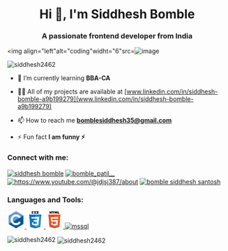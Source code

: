 <h1 align="center">Hi 👋, I'm Siddhesh Bomble</h1>
<h3 align="center">A passionate frontend developer from India</h3>

<img align="left"alt="coding"widht="6"src=![image](https://github.com/siddhesh2462/siddhesh/assets/141734589/3f045869-9d98-48ec-b83b-758ddc282c5c)

<p align="left"> <img src="https://komarev.com/ghpvc/?username=siddhesh2462&label=Profile%20views&color=0e75b6&style=flat" alt="siddhesh2462" /> </p>

- 🌱 I’m currently learning **BBA-CA**

- 👨‍💻 All of my projects are available at [www.linkedin.com/in/siddhesh-bomble-a9b199279](www.linkedin.com/in/siddhesh-bomble-a9b199279)

- 📫 How to reach me **bomblesiddhesh35@gmail.com**

- ⚡ Fun fact **I am funny ⚡**

<h3 align="left">Connect with me:</h3>
<p align="left">
<a href="https://linkedin.com/in/siddhesh bomble" target="blank"><img align="center" src="https://raw.githubusercontent.com/rahuldkjain/github-profile-readme-generator/master/src/images/icons/Social/linked-in-alt.svg" alt="siddhesh bomble" height="30" width="40" /></a>
<a href="https://instagram.com/bomble_patil__" target="blank"><img align="center" src="https://raw.githubusercontent.com/rahuldkjain/github-profile-readme-generator/master/src/images/icons/Social/instagram.svg" alt="bomble_patil__" height="30" width="40" /></a>
<a href="https://www.youtube.com/c/https://www.youtube.com/@jdjsj387/about" target="blank"><img align="center" src="https://raw.githubusercontent.com/rahuldkjain/github-profile-readme-generator/master/src/images/icons/Social/youtube.svg" alt="https://www.youtube.com/@jdjsj387/about" height="30" width="40" /></a>
<a href="https://www.hackerrank.com/bomble siddhesh santosh" target="blank"><img align="center" src="https://raw.githubusercontent.com/rahuldkjain/github-profile-readme-generator/master/src/images/icons/Social/hackerrank.svg" alt="bomble siddhesh santosh" height="30" width="40" /></a>
</p>

<h3 align="left">Languages and Tools:</h3>
<p align="left"> <a href="https://www.cprogramming.com/" target="_blank" rel="noreferrer"> <img src="https://raw.githubusercontent.com/devicons/devicon/master/icons/c/c-original.svg" alt="c" width="40" height="40"/> </a> <a href="https://www.w3schools.com/css/" target="_blank" rel="noreferrer"> <img src="https://raw.githubusercontent.com/devicons/devicon/master/icons/css3/css3-original-wordmark.svg" alt="css3" width="40" height="40"/> </a> <a href="https://www.w3.org/html/" target="_blank" rel="noreferrer"> <img src="https://raw.githubusercontent.com/devicons/devicon/master/icons/html5/html5-original-wordmark.svg" alt="html5" width="40" height="40"/> </a> <a href="https://www.microsoft.com/en-us/sql-server" target="_blank" rel="noreferrer"> <img src="https://www.svgrepo.com/show/303229/microsoft-sql-server-logo.svg" alt="mssql" width="40" height="40"/> </a> </p>

<p><img align="left" src="https://github-readme-stats.vercel.app/api/top-langs?username=siddhesh2462&show_icons=true&locale=en&layout=compact" alt="siddhesh2462" /></p>

<p>&nbsp;<img align="center" src="https://github-readme-stats.vercel.app/api?username=siddhesh2462&show_icons=true&locale=en" alt="siddhesh2462" /></p>


